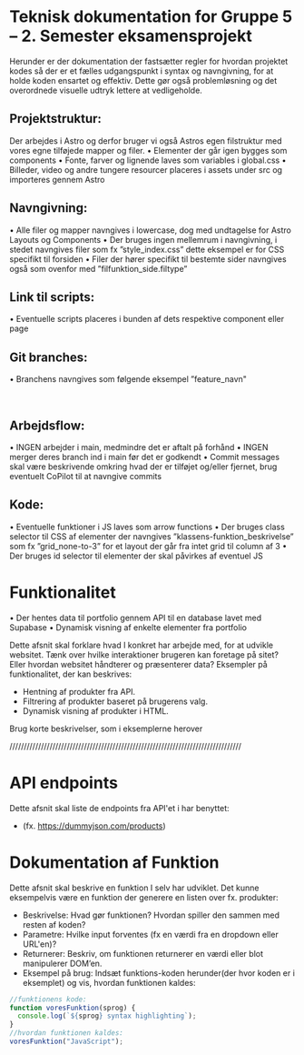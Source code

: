 # Teknisk dokumentation for Gruppe 5 – 2. Semester eksamensprojekt

Herunder er der dokumentation der fastsætter regler for hvordan projektet kodes så der er et fælles udgangspunkt i syntax og navngivning, for at holde koden ensartet og effektiv. Dette gør også problemløsning og det overordnede visuelle udtryk lettere at vedligeholde.

## Projektstruktur:

Der arbejdes i Astro og derfor bruger vi også Astros egen filstruktur med vores egne tilføjede mapper og filer.
• Elementer der går igen bygges som components
• Fonte, farver og lignende laves som variables i global.css
• Billeder, video og andre tungere resourcer placeres i assets under src og importeres gennem Astro

## Navngivning:

• Alle filer og mapper navngives i lowercase, dog med undtagelse for Astro Layouts og Components
• Der bruges ingen mellemrum i navngivning, i stedet navngives filer som fx ”style_index.css” dette eksempel er for CSS specifikt til forsiden
• Filer der hører specifikt til bestemte sider navngives også som ovenfor med ”filfunktion_side.filtype”

## Link til scripts:

• Eventuelle scripts placeres i bunden af dets respektive component eller page

## Git branches:

• Branchens navngives som følgende eksempel ”feature_navn"

 

## Arbejdsflow:

• INGEN arbejder i main, medmindre det er aftalt på forhånd
• INGEN merger deres branch ind i main før det er godkendt
• Commit messages skal være beskrivende omkring hvad der er tilføjet og/eller fjernet, brug eventuelt CoPilot til at navngive commits

## Kode:

• Eventuelle funktioner i JS laves som arrow functions
• Der bruges class selector til CSS af elementer der navngives ”klassens-funktion_beskrivelse” som fx ”grid_none-to-3” for et layout der går fra intet grid til column af 3
• Der bruges id selector til elementer der skal påvirkes af eventuel JS

# Funktionalitet

• Der hentes data til portfolio gennem API til en database lavet med Supabase
• Dynamisk visning af enkelte elementer fra portfolio

Dette afsnit skal forklare hvad I konkret har arbejde med, for at udvikle websitet. Tænk over hvilke interaktioner brugeren kan foretage på sitet? Eller hvordan websitet håndterer og præsenterer data? Eksempler på funktionalitet, der kan beskrives:

- Hentning af produkter fra API.
- Filtrering af produkter baseret på brugerens valg.
- Dynamisk visning af produkter i HTML.

Brug korte beskrivelser, som i eksemplerne herover

/////////////////////////////////////////////////////////////////////////////////

# API endpoints

Dette afsnit skal liste de endpoints fra API'et i har benyttet:

- (fx. https://dummyjson.com/products)

# Dokumentation af Funktion

Dette afsnit skal beskrive en funktion I selv har udviklet. Det kunne eksempelvis være en funktion der generere en listen over fx. produkter:

- Beskrivelse: Hvad gør funktionen? Hvordan spiller den sammen med resten af koden?
- Parametre: Hvilke input forventes (fx en værdi fra en dropdown eller URL'en)?
- Returnerer: Beskriv, om funktionen returnerer en værdi eller blot manipulerer DOM’en.
- Eksempel på brug: Indsæt funktions-koden herunder(der hvor koden er i eksemplet) og vis, hvordan funktionen kaldes:

```javascript
//funktionens kode:
function voresFunktion(sprog) {
  console.log(`${sprog} syntax highlighting`);
}
//hvordan funktionen kaldes:
voresFunktion("JavaScript");
```
